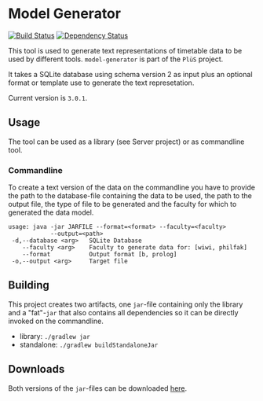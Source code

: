 # Model Generator

[![Build Status](https://travis-ci.org/plues/model-generator.svg?branch=develop)](https://travis-ci.org/plues/model-generator)
[![Dependency Status](https://www.versioneye.com/user/projects/57a33bea1dadcb004f08e56a/badge.svg?style=flat-square)](https://www.versioneye.com/user/projects/57a33bea1dadcb004f08e56a)

This tool is used to generate text representations of timetable data to be
used by different tools. `model-generator` is part of the `PlüS` project.

It takes a SQLite database using schema version 2 as input plus an optional
format or template use to generate the text represetation.

Current version is `3.0.1`.

## Usage

The tool can be used as a library (see Server project) or as commandline tool.

### Commandline

To create a text version of the data on the commandline you have to provide the
path to the database-file containing the data to be used, the path to the
output file, the type of file to be generated and the faculty for which to
generated the data model.

```
usage: java -jar JARFILE --format=<format> --faculty=<faculty>
            --output=<path>
 -d,--database <arg>   SQLite Database
    --faculty <arg>    Faculty to generate data for: [wiwi, philfak]
    --format           Output format [b, prolog]
 -o,--output <arg>     Target file
```


## Building

This project creates two artifacts, one `jar`-file containing only the library
and a "fat"-`jar` that also contains all dependencies so it can be directly
invoked on the commandline.

- library: `./gradlew jar`
- standalone: `./gradlew buildStandaloneJar`


## Downloads

Both versions of the `jar`-files can be downloaded [here](http://www3.hhu.de/stups/downloads/plues/model-generator/).

